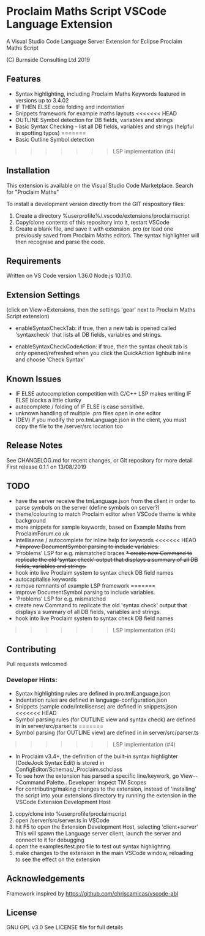 # Proclaim Maths Script VSCode Language Extension

A Visual Studio Code Language Server Extension
for Eclipse Proclaim Maths Script

(C)  Burnside Consulting Ltd 2019

## Features

* Syntax highlighting, including Proclaim Maths Keywords featured in versions up to 3.4.02
* IF THEN ELSE code folding and indentation
* Snippets framework for example maths layouts
<<<<<<< HEAD
* OUTLINE Symbol detection for DB fields, variables and strings
* Basic Syntax Checking - list all DB fields, variables and strings (helpful in spotting typos)
=======
* Basic Outline Symbol detection
>>>>>>> LSP implementation (#4)

## Installation

This extension is available on the Visual Studio Code Marketplace.
Search for "Proclaim Maths"

To install a development version directly from the GIT respository files:
1. Create a directory  %userprofile%/.vscode/extensions/proclaimscript
2. Copy/clone contents of this repository into it, restart VSCode
3. Create a blank file, and save it with extension .pro (or load one previously saved from Proclaim Maths editor). The syntax highlighter will then recognise and parse the code.

## Requirements

Written on VS Code version 1.36.0 Node.js 10.11.0.

## Extension Settings

(click on View->Extensions, then the settings 'gear' next to Proclaim Maths Script extension)

- enableSyntaxCheckTab:
if true, then a new tab is opened called 'syntaxcheck' that lists all DB fields, variables and strings. 

- enableSyntaxCheckCodeAction: 
if true, then the syntax check tab is only opened/refreshed when you click the QuickAction lighbulb inline and choose 'Check Syntax'


## Known Issues

* IF ELSE autocompletion competition with C/C++ LSP makes writing IF ELSE blocks a little clunky
* autocomplete / folding of IF ELSE is case sensitive.
* unknown handling of multiple .pro files open in one editor 
* (DEV) if you modify the pro.tmLanguage.json in the client, you must copy the file to the /server/src location too

## Release Notes

See CHANGELOG.md for recent changes, or Git repository for more detail
First release 0.1.1 on 13/08/2019

## TODO

* have the server receive the tmLanguage.json from the client in order to parse symbols on the server (define symbols on server?)
* theme/colouring to match Proclaim editor when VSCode theme is white background
* more snippets for sample keywords, based on Example Maths from ProclaimForum.co.uk
* Intellisense / autocomplete for inline help for keywords
<<<<<<< HEAD
~~* improve DocumentSymbol parsing to include variables.~~
* 'Problems' LSP for e.g. mismatched braces
~~* create new Command to replicate the old 'syntax check' output that displays a summary of all DB fields, variables and strings.~~
* hook into live Proclaim system to syntax check DB field names
* autocapitalise keywords
* remove remnants of example LSP framework
=======
* improve DocumentSymbol parsing to include variables.
* 'Problems' LSP for e.g. mismatched 
* create new Command to replicate the old 'syntax check' output that displays a summary of all DB fields, variables and strings.
* hook into live Proclaim system to syntax check DB field names
>>>>>>> LSP implementation (#4)


## Contributing

Pull requests welcomed

### Developer Hints:

* Syntax highlighting rules are defined in pro.tmlLanguage.json
* Indentation rules are defined in language-configuration.json
* Snippets (sample code/Intellisense) are defined in snippets.json
<<<<<<< HEAD
* Symbol parsing rules (for OUTLINE view and syntax check) are defined in  in server/src/parser.ts
=======
* Symbol parsing (for OUTLINE view) are defined in  in server/src/parser.ts
>>>>>>> LSP implementation (#4)
* In Proclaim v3.4+, the definition of the built-in syntax highlighter (CodeJock Syntax Edit) is stored in ConfigEditor/Schemas/_Proclaim.schclass
* To see how the extension has parsed a specific line/keywork, go View-->Command Palette.. Developer: Inspect TM Scopes
* For contributing/making changes to the extension, instead of 'installing' the script into your extensions directory try running the extension in the VSCode Extension Development Host 
1. copy/clone into %userprofile/proclaimscript
2. open /server/src/server.ts  in VSCode
3. hit F5 to open the Extension Development Host, selecting 'client+server'
This will spawn the Language server client, launch the server and connect to it for debugging
4. open the examples/test.pro file to test out syntax highlighting. 
5. make changes to the extension in the main VSCode window, reloading to see the effect on the extension

## Acknowledgements
Framework inspired by https://github.com/chriscamicas/vscode-abl

## License
GNU GPL v3.0 
See LICENSE file for full details

